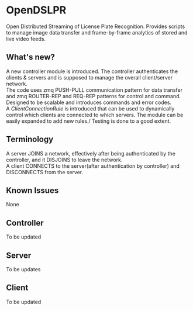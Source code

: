 # OpenDSLPR
Open Distributed Streaming of License Plate Recognition. Provides scripts to manage image data transfer and frame-by-frame analytics of stored and live video feeds.

## What's new?
A new controller module is introduced. The controller authenticates the clients & servers and is supposed to manage the overall client/server network.\
The code uses zmq PUSH-PULL communication pattern for data transfer and zmq ROUTER-REP and REQ-REP patterns for control and command.\
Designed to be scalable and introduces commands and error codes.\
A *ClientConnectionRule* is introduced that can be used to dynamically control which clients are connected to which servers. The module can be easily expanded to add new rules./
Testing is done to a good extent.

## Terminology
A server JOINS a network, effectively after being authenticated by the controller, and it DISJOINS to leave the network.\
A client CONNECTS to the server(after authentication by controller) and DISCONNECTS from the server.

## Known Issues
None

## Controller
To be updated

## Server
To be updates

## Client
To be updated
